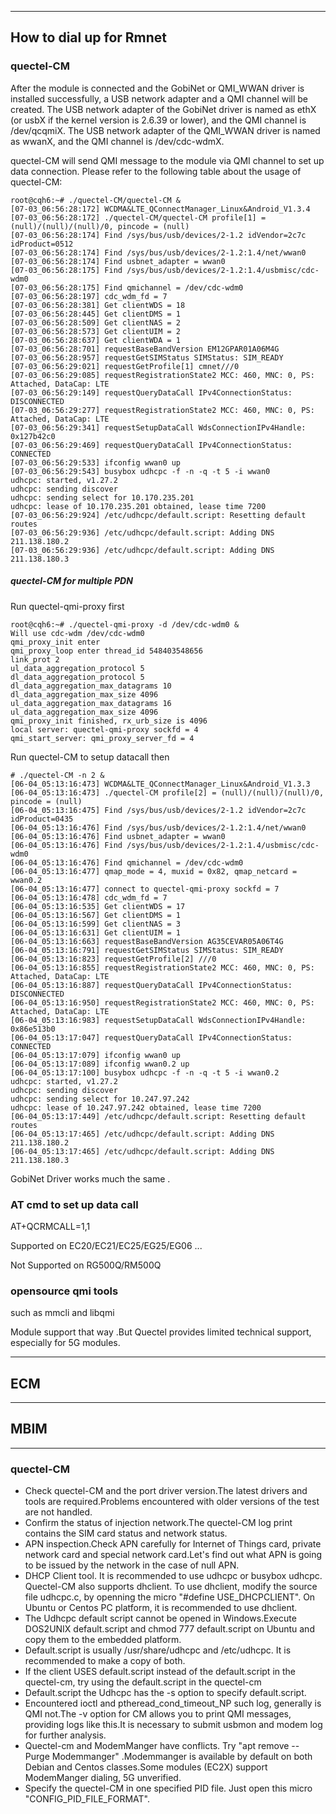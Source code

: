 ----------



## How to dial up for Rmnet 

### quectel-CM


After the module is connected and the GobiNet or QMI_WWAN driver is installed successfully, a USB network adapter and a QMI channel will be created. The USB network adapter of the GobiNet driver is named as ethX (or usbX if the kernel version is 2.6.39 or lower), and the QMI channel is /dev/qcqmiX. The USB network adapter of the QMI_WWAN driver is named as wwanX, and the QMI channel is /dev/cdc-wdmX.

quectel-CM will send QMI message to the module via QMI channel to set up data connection. Please refer to the following table about the usage of quectel-CM: 


	root@cqh6:~# ./quectel-CM/quectel-CM & 
	[07-03_06:56:28:172] WCDMA&LTE_QConnectManager_Linux&Android_V1.3.4 
	[07-03_06:56:28:172] ./quectel-CM/quectel-CM profile[1] = (null)/(null)/(null)/0, pincode = (null) 
	[07-03_06:56:28:174] Find /sys/bus/usb/devices/2-1.2 idVendor=2c7c idProduct=0512 
	[07-03_06:56:28:174] Find /sys/bus/usb/devices/2-1.2:1.4/net/wwan0 
	[07-03_06:56:28:174] Find usbnet_adapter = wwan0 
	[07-03_06:56:28:175] Find /sys/bus/usb/devices/2-1.2:1.4/usbmisc/cdc-wdm0 
	[07-03_06:56:28:175] Find qmichannel = /dev/cdc-wdm0 
	[07-03_06:56:28:197] cdc_wdm_fd = 7 
	[07-03_06:56:28:381] Get clientWDS = 18 
	[07-03_06:56:28:445] Get clientDMS = 1 
	[07-03_06:56:28:509] Get clientNAS = 2 
	[07-03_06:56:28:573] Get clientUIM = 2 
	[07-03_06:56:28:637] Get clientWDA = 1 
	[07-03_06:56:28:701] requestBaseBandVersion EM12GPAR01A06M4G
	[07-03_06:56:28:957] requestGetSIMStatus SIMStatus: SIM_READY 
	[07-03_06:56:29:021] requestGetProfile[1] cmnet///0 
	[07-03_06:56:29:085] requestRegistrationState2 MCC: 460, MNC: 0, PS: Attached, DataCap: LTE 
	[07-03_06:56:29:149] requestQueryDataCall IPv4ConnectionStatus: DISCONNECTED 
	[07-03_06:56:29:277] requestRegistrationState2 MCC: 460, MNC: 0, PS: Attached, DataCap: LTE 
	[07-03_06:56:29:341] requestSetupDataCall WdsConnectionIPv4Handle: 0x127b42c0 
	[07-03_06:56:29:469] requestQueryDataCall IPv4ConnectionStatus: CONNECTED 
	[07-03_06:56:29:533] ifconfig wwan0 up 
	[07-03_06:56:29:543] busybox udhcpc -f -n -q -t 5 -i wwan0 
	udhcpc: started, v1.27.2 
	udhcpc: sending discover 
	udhcpc: sending select for 10.170.235.201 
	udhcpc: lease of 10.170.235.201 obtained, lease time 7200 
	[07-03_06:56:29:924] /etc/udhcpc/default.script: Resetting default routes 
	[07-03_06:56:29:936] /etc/udhcpc/default.script: Adding DNS 211.138.180.2
	[07-03_06:56:29:936] /etc/udhcpc/default.script: Adding DNS 211.138.180.3



##### quectel-CM for multiple PDN ####


Run quectel-qmi-proxy first

	root@cqh6:~# ./quectel-qmi-proxy -d /dev/cdc-wdm0 & 
	Will use cdc-wdm /dev/cdc-wdm0 
	qmi_proxy_init enter 
	qmi_proxy_loop enter thread_id 548403548656 
	link_prot 2 
	ul_data_aggregation_protocol 5 
	dl_data_aggregation_protocol 5 
	dl_data_aggregation_max_datagrams 10 
	dl_data_aggregation_max_size 4096 
	ul_data_aggregation_max_datagrams 16 
	ul_data_aggregation_max_size 4096 
	qmi_proxy_init finished, rx_urb_size is 4096 
	local server: quectel-qmi-proxy sockfd = 4 
	qmi_start_server: qmi_proxy_server_fd = 4 

Run quectel-CM to setup datacall then

	# ./quectel-CM -n 2 & 
	[06-04_05:13:16:473] WCDMA&LTE_QConnectManager_Linux&Android_V1.3.3 
	[06-04_05:13:16:473] ./quectel-CM profile[2] = (null)/(null)/(null)/0, pincode = (null) 
	[06-04_05:13:16:475] Find /sys/bus/usb/devices/2-1.2 idVendor=2c7c idProduct=0435 
	[06-04_05:13:16:476] Find /sys/bus/usb/devices/2-1.2:1.4/net/wwan0 
	[06-04_05:13:16:476] Find usbnet_adapter = wwan0 
	[06-04_05:13:16:476] Find /sys/bus/usb/devices/2-1.2:1.4/usbmisc/cdc-wdm0 
	[06-04_05:13:16:476] Find qmichannel = /dev/cdc-wdm0 
	[06-04_05:13:16:477] qmap_mode = 4, muxid = 0x82, qmap_netcard = wwan0.2 
	[06-04_05:13:16:477] connect to quectel-qmi-proxy sockfd = 7 
	[06-04_05:13:16:478] cdc_wdm_fd = 7 
	[06-04_05:13:16:535] Get clientWDS = 17 
	[06-04_05:13:16:567] Get clientDMS = 1 
	[06-04_05:13:16:599] Get clientNAS = 3 
	[06-04_05:13:16:631] Get clientUIM = 1 
	[06-04_05:13:16:663] requestBaseBandVersion AG35CEVAR05A06T4G 
	[06-04_05:13:16:791] requestGetSIMStatus SIMStatus: SIM_READY 
	[06-04_05:13:16:823] requestGetProfile[2] ///0 
	[06-04_05:13:16:855] requestRegistrationState2 MCC: 460, MNC: 0, PS: Attached, DataCap: LTE 
	[06-04_05:13:16:887] requestQueryDataCall IPv4ConnectionStatus: DISCONNECTED 
	[06-04_05:13:16:950] requestRegistrationState2 MCC: 460, MNC: 0, PS: Attached, DataCap: LTE 
	[06-04_05:13:16:983] requestSetupDataCall WdsConnectionIPv4Handle: 0x86e513b0 
	[06-04_05:13:17:047] requestQueryDataCall IPv4ConnectionStatus: CONNECTED 
	[06-04_05:13:17:079] ifconfig wwan0 up 
	[06-04_05:13:17:089] ifconfig wwan0.2 up 
	[06-04_05:13:17:100] busybox udhcpc -f -n -q -t 5 -i wwan0.2 
	udhcpc: started, v1.27.2 
	udhcpc: sending discover 
	udhcpc: sending select for 10.247.97.242 
	udhcpc: lease of 10.247.97.242 obtained, lease time 7200 
	[06-04_05:13:17:449] /etc/udhcpc/default.script: Resetting default routes 
	[06-04_05:13:17:465] /etc/udhcpc/default.script: Adding DNS 211.138.180.2 
	[06-04_05:13:17:465] /etc/udhcpc/default.script: Adding DNS 211.138.180.3 


GobiNet Driver works much the same .


### AT cmd to set up data call 

AT+QCRMCALL=1,1

Supported on EC20/EC21/EC25/EG25/EG06 ...

Not Supported on RG500Q/RM500Q

### opensource qmi tools 

such as mmcli and libqmi

Module support that way .But Quectel provides limited technical support, especially for 5G modules.

----------

## ECM #



----------

## MBIM #
	 
----------



### quectel-CM


- Check quectel-CM and the port driver version.The latest drivers and tools are required.Problems encountered with older versions of the test are not handled.
- Confirm the status of injection network.The quectel-CM log print contains the SIM card status and network status.
- APN inspection.Check APN carefully for Internet of Things card, private network card and special network card.Let's find out what APN is going to be issued by the network in the case of null APN.
- DHCP Client tool. It is recommended to use udhcpc or busybox udhcpc. Quectel-CM also supports dhclient. To use dhclient, modify the source file udhcpc.c, by openning the micro "#define USE_DHCPCLIENT". On Ubuntu or Centos PC platform, it is recommended to use dhclient.
- The Udhcpc default script cannot be opened in Windows.Execute DOS2UNIX default.script and chmod 777 default.script on Ubuntu and copy them to the embedded platform.
- Default.script is usually /usr/share/udhcpc and /etc/udhcpc. It is recommended to make a copy of both.
- If the client USES default.script instead of the default.script in the quectel-cm, try using the default.script in the quectel-cm
- Default.script the Udhcpc has the -s option to specify default.script.
- Encountered ioctl and ptheread_cond_timeout_NP such log, generally is QMI not.The -v option for CM allows you to print QMI messages, providing logs like this.It is necessary to submit usbmon and modem log for further analysis.
- Quectel-cm and ModemManger have conflicts. Try "apt remove -- Purge Modemmanger" .Modemmanger is available by default on both Debian and Centos classes.Some modules (EC2X) support ModemManger dialing, 5G unverified.
- Specify the quectel-CM in one specified PID file. Just open this micro "CONFIG_PID_FILE_FORMAT".

